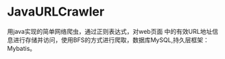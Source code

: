 JavaURLCrawler
==============
用java实现的简单网络爬虫，通过正则表达式，对web页面
中的有效URL地址信息进行存储并访问，使用BFS的方式进行爬取，数据库MySQL,持久层框架：Mybatis。
